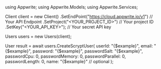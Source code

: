 using Appwrite;
using Appwrite.Models;
using Appwrite.Services;

Client client = new Client()
    .SetEndPoint("https://cloud.appwrite.io/v1") // Your API Endpoint
    .SetProject("<YOUR_PROJECT_ID>") // Your project ID
    .SetKey("<YOUR_API_KEY>"); // Your secret API key

Users users = new Users(client);

User result = await users.CreateScryptUser(
    userId: "{$example}",
    email: "{$example}",
    password: "{$example}",
    passwordSalt: "{$example}",
    passwordCpu: 0,
    passwordMemory: 0,
    passwordParallel: 0,
    passwordLength: 0,
    name: "{$example}" // optional
);